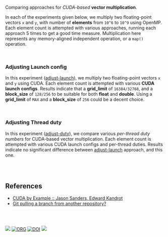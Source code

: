 Comparing approaches for *CUDA-based* **vector multiplication**.

In each of the experiments given below, we multiply two floating-point vectors
`x` and `y`, with number of **elements** from `10^6` to `10^9` using OpenMP.
Each element count is attempted with various approaches, running each approach 5
times to get a good time measure. Multiplication here represents any
memory-aligned independent operation, or a `map()` operation.

<br>


### Adjusting Launch config

In this experiment ([adjust-launch]), we multiply two floating-point vectors `x`
and `y` using CUDA. Each element count is attempted with various **CUDA launch**
**configs**. Results indicate that a **grid_limit** of `16384/32768`, and a
**block_size** of `128/256` to be suitable for both **float** and **double**.
Using a **grid_limit** of `MAX` and a **block_size** of `256` could be a decent
choice.

[adjust-launch]: https://github.com/puzzlef/vector-multiplication-cuda/tree/adjust-launch

<br>


### Adjusting Thread duty

In this experiment ([adjust-duty]), we compare various *per-thread duty numbers*
for CUDA-based vector multiplication. Each element count is attempted with
various CUDA launch configs and per-thread duties. Results indicate no
significant difference between [adjust-launch] approach, and this one.

[adjust-duty]: https://github.com/puzzlef/vector-multiplication-cuda/tree/adjust-duty

<br>
<br>


## References

- [CUDA by Example :: Jason Sanders, Edward Kandrot](https://www.slideshare.net/SubhajitSahu/cuda-by-example-notes)
- [Git pulling a branch from another repository?](https://stackoverflow.com/a/46289324/1413259)

<br>
<br>


[![](https://i.imgur.com/azEBS7Y.png)](https://www.youtube.com/watch?v=vTdodyhhjww)
[![ORG](https://img.shields.io/badge/org-puzzlef-green?logo=Org)](https://puzzlef.github.io)
[![DOI](https://zenodo.org/badge/375073607.svg)](https://zenodo.org/badge/latestdoi/375073607)
![](https://ga-beacon.deno.dev/G-KD28SG54JQ:hbAybl6nQFOtmVxW4if3xw/github.com/puzzlef/vector-multiplication-cuda)

[Prof. Dip Sankar Banerjee]: https://sites.google.com/site/dipsankarban/
[Prof. Kishore Kothapalli]: https://faculty.iiit.ac.in/~kkishore/

